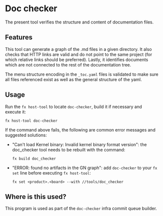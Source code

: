Doc checker
===========

The present tool verifies the structure and content of documentation files.

## Features

This tool can generate a graph of the .md files in a given directory. It also
checks that HTTP links are valid and do not point to the same project (for which
relative links should be preferred). Lastly, it identifies documents which are
not connected to the rest of the documentation tree.

The menu structure encoding in the `_toc.yaml` files is validated to make
sure all files referenced exist as well as the general structure of the
yaml.

## Usage

Run the `fx host-tool` to locate `doc-checker`, build it if necessary and
execute it:

```
fx host-tool doc-checker
```

If the command above fails, the following are common error messages and
suggested solutions:

- "Can't load Kernel binary: Invalid kernel binary format version": the
  doc\_checker tool needs to be rebuilt with the command:

  ```
  fx build doc_checker
  ```

- "ERROR: found no artifacts in the GN graph": add `doc-checker` to your
  `fx set` line before executing `fx host-tool`:

  ```
  fx set <product>.<board> --with //tools/doc_checker
  ```

## Where is this used?

This program is used as part of the `doc-checker` infra commit queue builder.
